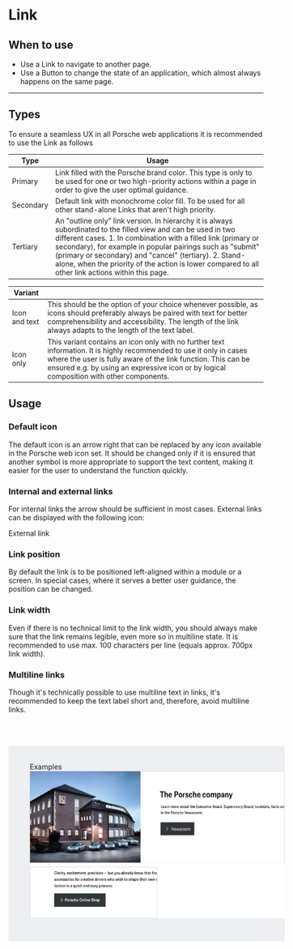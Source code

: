 # Link

<TableOfContents></TableOfContents>

## When to use

- Use a Link to navigate to another page.
- Use a Button to change the state of an application, which almost always happens on the same page.

---

## Types

To ensure a seamless UX in all Porsche web applications it is recommended to use the Link as follows

| Type      | Usage                                                                                                                                                                                                                                                                                                                                                                                                         |
| --------- | ------------------------------------------------------------------------------------------------------------------------------------------------------------------------------------------------------------------------------------------------------------------------------------------------------------------------------------------------------------------------------------------------------------- |
| Primary   | Link filled with the Porsche brand color. This type is only to be used for one or two high-priority actions within a page in order to give the user optimal guidance.                                                                                                                                                                                                                                         |
| Secondary | Default link with monochrome color fill. To be used for all other stand-alone Links that aren't high priority.                                                                                                                                                                                                                                                                                                |
| Tertiary  | An "outline only" link version. In hierarchy it is always subordinated to the filled view and can be used in two different cases. 1. In combination with a filled link (primary or secondary), for example in popular pairings such as "submit" (primary or secondary) and "cancel" (tertiary). 2. Stand-alone, when the priority of the action is lower compared to all other link actions within this page. |

| Variant       |                                                                                                                                                                                                                                                                                 |
| ------------- | ------------------------------------------------------------------------------------------------------------------------------------------------------------------------------------------------------------------------------------------------------------------------------- |
| Icon and text | This should be the option of your choice whenever possible, as icons should preferably always be paired with text for better comprehensibility and accessibility. The length of the link always adapts to the length of the text label.                                         |
| Icon only     | This variant contains an icon only with no further text information. It is highly recommended to use it only in cases where the user is fully aware of the link function. This can be ensured e.g. by using an expressive icon or by logical composition with other components. |

## Usage

### Default icon

The default icon is an arrow right that can be replaced by any icon available in the Porsche web icon set. It should be
changed only if it is ensured that another symbol is more appropriate to support the text content, making it easier for
the user to understand the function quickly.

### Internal and external links

For internal links the arrow should be sufficient in most cases. External links can be displayed with the following
icon:

<p-link icon="external" href="https://www.porsche.com" target="_blank">External link</p-link>

### Link position

By default the link is to be positioned left-aligned within a module or a screen. In special cases, where it serves a
better user guidance, the position can be changed.

### Link width

Even if there is no technical limit to the link width, you should always make sure that the link remains legible, even
more so in multiline state. It is recommended to use max. 100 characters per line (equals approx. 700px link width).

### Multiline links

Though it's technically possible to use multiline text in links, it's recommended to keep the text label short and,
therefore, avoid multiline links.

<div style="background:#EEEFF2; width:100%; margin-top: 64px; padding-top: 32px; padding-left: 42px; padding-bottom: 42px;">
    <p-heading size="large" tag="h3" style="margin-bottom: 24px;">Examples</p-heading>
    <img src="./assets/link-examples.png" alt=""/>
</div>
